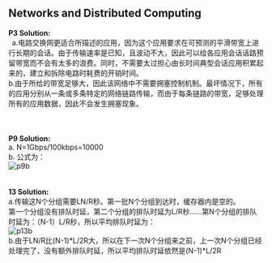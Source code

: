 ## Networks and Distributed Computing 

**P3 Solution:** <br/>
 a.电路交换网更适合所描述的应用，因为这个应用要求在可预测的平滑带宽上进行长期的会话。由于传输速率是已知，且波动不大，因此可以给各应用会话话路预留带宽而不会有太多的浪费。同时，不需要太过担心由长时间典型会话应用积累起来的，建立和拆除电路时耗费的开销时间。<br/>
 b.由于所给的带宽足够大，因此该网络中不需要拥塞控制机制。最坏情况下，所有的应用分别从一条或多条特定的网络链路传输，而由于每条链路的带宽，足够处理所有的应用数据，因此不会发生拥塞现象。<br/>
<br/>
<br/>
<br/>
**P9 Solution:**<br/>
a. N=1Gbps/100kbps=10000<br/>
b. 公式为：<br/>
![p9b](https://github.com/Rea1One/WLJFBSJS_2/blob/master/images/p9b.png)
<br/>
<br/>
<br/>
**13 Solution:**<br/>
a.传输这N个分组需要LN/R秒。第一批N个分组到达时，缓存器内是空的。<br/>
 第一个分组没有排队时延，第二个分组的排队时延为L/R秒……第N个分组的排队时延为：（N-1）L/R秒，所以平均排队时延为：<br/>
![p13b](https://github.com/Rea1One/WLJFBSJS_2/blob/master/images/p13a.png)<br/>
b.由于LN/R比(N-1)*L/2R大，所以在下一次N个分组来之前，上一次N个分组已经处理完了，没有额外排队时延，所以平均排队时延依然是(N-1)*L/2R

